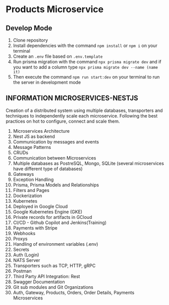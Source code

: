 # Products Microservice

## Develop Mode

1. Clone repository
2. Install dependencies with the command `npm install` or `npm i` on your terminal
3. Create an `.env` file based on `.env.template`
4. Run prisma migration with the command `npx prisma migrate dev` and if you want to add a column type `npx prisma migrate dev --name (name it)`
5. Then execute the command `npm run start:dev` on your terminal to run the server in development mode

## INFORMATION MICROSERVICES-NESTJS

Creation of a distributed system using multiple databases, transporters and techniques to independently scale each microservice. Following the best practices on hot to configure, connect and scale them.

1. Microservices Architecture
2. Nest JS as backend
3. Communication by messages and events
4. Message Patterns
5. CRUDs
6. Communication between Microservices
7. Multiple databases as PostreSQL, Mongo, SQLite (several microservices have different type of databases)
8. Gateways
9. Exception Handling
10. Prisma, Prisma Models and Relationships
11. Filters and Pages
12. Dockerization
13. Kubernetes
14. Deployed in Google Cloud
15. Google Kubernetes Engine (GKE)
16. Private records for artifacts in GCloud
17. CI/CD - Github Copilot and Jenkins(Training)
18. Payments with Stripe
19. Webhooks
20. Proxys
21. Handling of environment variables (.env)
22. Secrets
23. Auth (Login)
24. NATS Server
25. Transporters such as TCP, HTTP, gRPC
26. Postman
27. Third Party API Integration: Rest
28. Swagger Documentation
29. Git sub modules and Git Organizations
30. Auth, Gateway, Products, Orders, Order Details, Payments Microservices
